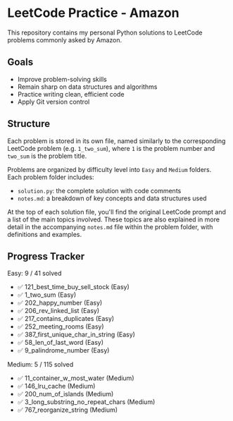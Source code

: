 # LeetCode Practice - Amazon

This repository contains my personal Python solutions to LeetCode problems commonly asked by Amazon.

## Goals

- Improve problem-solving skills
- Remain sharp on data structures and algorithms
- Practice writing clean, efficient code
- Apply Git version control

## Structure

Each problem is stored in its own file, named similarly to the corresponding LeetCode problem (e.g. `1_two_sum`), where `1` is the problem number and `two_sum` is the problem title.

Problems are organized by difficulty level into `Easy` and `Medium` folders.  
Each problem folder includes:

- `solution.py`: the complete solution with code comments
- `notes.md`: a breakdown of key concepts and data structures used

At the top of each solution file, you'll find the original LeetCode prompt and a list of the main topics involved. These topics are also explained in more detail in the accompanying `notes.md` file within the problem folder, with definitions and examples.

<!-- PROGRESS_START -->

## Progress Tracker

Easy: 9 / 41 solved

- ✅ 121_best_time_buy_sell_stock (Easy)
- ✅ 1_two_sum (Easy)
- ✅ 202_happy_number (Easy)
- ✅ 206_rev_linked_list (Easy)
- ✅ 217_contains_duplicates (Easy)
- ✅ 252_meeting_rooms (Easy)
- ✅ 387_first_unique_char_in_string (Easy)
- ✅ 58_len_of_last_word (Easy)
- ✅ 9_palindrome_number (Easy)

Medium: 5 / 115 solved

- ✅ 11_container_w_most_water (Medium)
- ✅ 146_lru_cache (Medium)
- ✅ 200_num_of_islands (Medium)
- ✅ 3_long_substring_no_repeat_chars (Medium)
- ✅ 767_reorganize_string (Medium)


<!-- PROGRESS_END -->